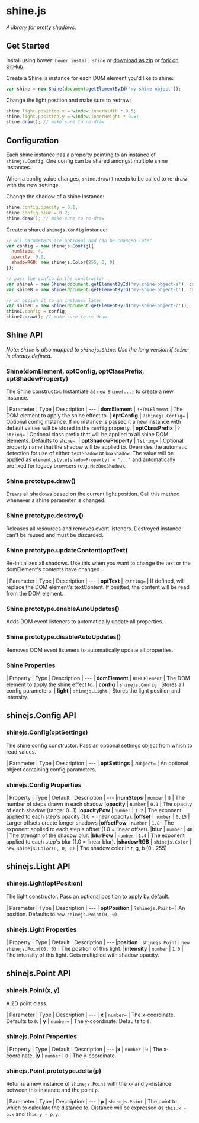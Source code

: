 # shine.js

*A library for pretty shadows.*

## Get Started

Install using bower: `bower install shine` or [download as zip](https://github.com/bigspaceship/shine.js/archive/master.zip) or [fork on GitHub](https://github.com/bigspaceship/shine.js).

Create a Shine.js instance for each DOM element you'd like to shine:

```javascript
var shine = new Shine(document.getElementById('my-shine-object'));
```

Change the light position and make sure to redraw:

```javascript
shine.light.position.x = window.innerWidth * 0.5;
shine.light.position.y = window.innerHeight * 0.5;
shine.draw(); // make sure to re-draw
```

## Configuration

Each shine instance has a property pointing to an instance of `shinejs.Config`. One config can be shared amongst multiple shine instances.

When a config value changes, `shine.draw()` needs to be called to re-draw with the new settings.

Change the shadow of a shine instance:

```javascript
shine.config.opacity = 0.1;
shine.config.blur = 0.2;
shine.draw(); // make sure to re-draw
```

Create a shared `shinejs.Config` instance:

```javascript
// all parameters are optional and can be changed later
var config = new shinejs.Config({
  numSteps: 4,
  opacity: 0.2,
  shadowRGB: new shinejs.Color(255, 0, 0)
});

// pass the config in the constructor
var shineA = new Shine(document.getElementById('my-shine-object-a'), config);
var shineB = new Shine(document.getElementById('my-shine-object-b'), config);

// or assign it to an instance later
var shineC = new Shine(document.getElementById('my-shine-object-c'));
shineC.config = config;
shineC.draw(); // make sure to re-draw

```

## Shine API

*Note: `Shine` is also mapped to `shinejs.Shine`. Use the long version if `Shine` is already defined.*

### Shine(domElement, optConfig, optClassPrefix, optShadowProperty)

The Shine constructor. Instantiate as `new Shine(...)` to create a new instance.

| Parameter | Type | Description
| ---
| **domElement** | `!HTMLElement` | The DOM element to apply the shine effect to.
| **optConfig** | `?shinejs.Config=` | Optional config instance. If no instance is passed it a new instance with default values will be stored in the `config` property.
| **optClassPrefix** | `?string=` | Optional class prefix that will be applied to all shine DOM elements. Defaults to `shine-`.
| **optShadowProperty** | `?string=` | Optional property name that the shadow will be applied to. Overrides the automatic detection for use of either `textShadow` or `boxShadow`. The value will be applied as `element.style[shadowProperty] = '...'` and automatically prefixed for legacy browsers (e.g. `MozBoxShadow`).

### Shine.prototype.draw()

Draws all shadows based on the current light position. Call this method whenever a shine parameter is changed.

### Shine.prototype.destroy()

Releases all resources and removes event listeners. Destroyed instance can't be reused and must be discarded.

### Shine.prototype.updateContent(optText)

Re-initializes all shadows. Use this when you want to change the text or the domElement's contents have changed.

| Parameter | Type | Description
| ---
| **optText** | `?string=` | If defined, will replace the DOM element's textContent. If omitted, the content will be read from the DOM element.

### Shine.prototype.enableAutoUpdates()

Adds DOM event listeners to automatically update all properties.

### Shine.prototype.disableAutoUpdates()

Removes DOM event listeners to automatically update all properties.

### Shine Properties

| Property | Type | Description
| ---
| **domElement** | `HTMLElement` | The DOM element to apply the shine effect to.
| **config** | `shinejs.Config` | Stores all config parameters.
| **light** | `shinejs.Light` | Stores the light position and intensity.

## shinejs.Config API

### shinejs.Config(optSettings)

The shine config constructor. Pass an optional settings object from which to read values.

| Parameter | Type | Description
| ---
| **optSettings** | `?Object=` | An optional object containing config parameters.

### shinejs.Config Properties

| Property | Type | Default | Description
| ---
|**numSteps** | `number` | `8` | The number of steps drawn in each shadow
|**opacity** | `number` | `0.1` | The opacity of each shadow (range: 0...1)
|**opacityPow** | `number` | `1.2` | The exponent applied to each step's opacity (1.0 = linear opacity).
|**offset** | `number` | `0.15` | Larger offsets create longer shadows
|**offsetPow** | `number` | `1.8` | The exponent applied to each step's offset (1.0 = linear offset).
|**blur** | `number` | `40` | The strength of the shadow blur.
|**blurPow** | `number` | `1.4` | The exponent applied to each step's blur (1.0 = linear blur).
|**shadowRGB** | `shinejs.Color` | `new shinejs.Color(0, 0, 0)` | The shadow color in r, g, b (0...255)

## shinejs.Light API

### shinejs.Light(optPosition)

The light constructor. Pass an optional position to apply by default.

| Parameter | Type | Description
| ---
| **optPosition** | `?shinejs.Point=` | An position. Defaults to `new shinejs.Point(0, 0)`.

### shinejs.Light Properties

| Property | Type | Default | Description
| ---
|**position** | `shinejs.Point` | `new shinejs.Point(0, 0)` | The position of this light.
|**intensity** | `number` | `1.0` | The intensity of this light. Gets multiplied with shadow opacity.

## shinejs.Point API

### shinejs.Point(x, y)

A 2D point class.

| Parameter | Type | Description
| ---
| **x** | `number=` | The x-coordinate. Defaults to `0`.
| **y** | `number=` | The y-coordinate. Defaults to `0`.

### shinejs.Point Properties

| Property | Type | Default | Description
| ---
|**x** | `number` | `0` | The x-coordinate.
|**y** | `number` | `0` | The y-coordinate.

### shinejs.Point.prototype.delta(p)

Returns a new instance of `shinejs.Point` with the x- and y-distance between this instance and the point `p`.

| Parameter | Type | Description
| ---
| **p** | `shinejs.Point` | The point to which to calculate the distance to. Distance will be expressed as `this.x - p.x` and `this.y - p.y`.
